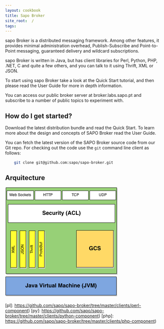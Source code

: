 ```yaml
---
layout: cookbook
title: Sapo Broker
site_root:  /
tags:
---
```



sapo Broker is a distributed messaging framework. Among other features, it provides minimal administration overhead, Publish-Subscribe and Point-to-Point messaging, guaranteed delivery and wildcard subscriptions.

sapo Broker is written in Java, but has client libraries for Perl, Python, PHP, .NET, C and quite a few others, and you can talk to it using Thrift, XML or JSON.

To start using sapo Broker take a look at the Quick Start tutorial, and then please read the User Guide for more in depth information.

You can access our public broker server at broker.labs.sapo.pt and subscribe to a number of public topics to experiment with.


## How do I get started?

Download the latest distribution bundle and read the Quick Start. To learn more about the design and concepts of SAPO Broker read the User Guide.

You can fetch the latest version of the SAPO Broker source code from our Git repo. For checking out the code use the <code>git</code> command line client as follows:

```bash
    git clone git@github.com:sapo/sapo-broker.git
```


## Arquitecture 

![Sapo Broker Arquitecture](broker/sapobroker_stack.png)


[repo]: https://github.com/sapo/sapo-broker
[ml]: http://listas.softwarelivre.sapo.pt/mailman/listinfo/broker
[bsd]: https://github.com/sapo/sapo-broker/blob/master/license/LICENSE.txt
[l]: https://github.com/sapo/sapo-broker/tree/master/license
[c]: https://github.com/sapo/sapo-broker/tree/master/clients/c-component
[net]: https://github.com/sapo/sapo-broker/tree/master/clients/dotnet-component
[o]: https://github.com/sapo/sapo-broker/tree/master/clients
[pl]: https://github.com/sapo/sapo-broker/tree/master/clients/perl-component)
[py]: https://github.com/sapo/sapo-broker/tree/master/clients/python-component)
[php]: https://github.com/sapo/sapo-broker/tree/master/clients/php-component)